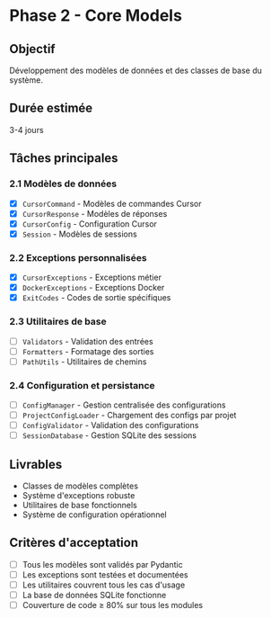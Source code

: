 # Phase 2 - Core Models

## Objectif
Développement des modèles de données et des classes de base du système.

## Durée estimée
3-4 jours

## Tâches principales

### 2.1 Modèles de données
- [x] `CursorCommand` - Modèles de commandes Cursor
- [x] `CursorResponse` - Modèles de réponses
- [x] `CursorConfig` - Configuration Cursor
- [x] `Session` - Modèles de sessions

### 2.2 Exceptions personnalisées
- [x] `CursorExceptions` - Exceptions métier
- [x] `DockerExceptions` - Exceptions Docker
- [x] `ExitCodes` - Codes de sortie spécifiques

### 2.3 Utilitaires de base
- [ ] `Validators` - Validation des entrées
- [ ] `Formatters` - Formatage des sorties
- [ ] `PathUtils` - Utilitaires de chemins

### 2.4 Configuration et persistance
- [ ] `ConfigManager` - Gestion centralisée des configurations
- [ ] `ProjectConfigLoader` - Chargement des configs par projet
- [ ] `ConfigValidator` - Validation des configurations
- [ ] `SessionDatabase` - Gestion SQLite des sessions

## Livrables
- Classes de modèles complètes
- Système d'exceptions robuste
- Utilitaires de base fonctionnels
- Système de configuration opérationnel

## Critères d'acceptation
- [ ] Tous les modèles sont validés par Pydantic
- [ ] Les exceptions sont testées et documentées
- [ ] Les utilitaires couvrent tous les cas d'usage
- [ ] La base de données SQLite fonctionne
- [ ] Couverture de code ≥ 80% sur tous les modules
